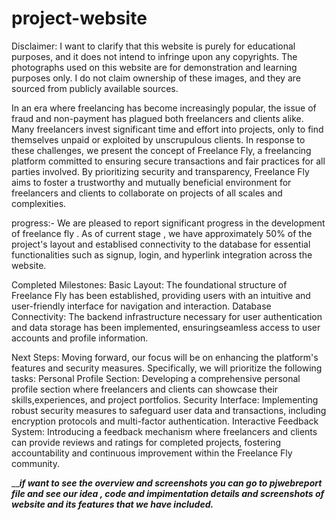 # project-website
Disclaimer: I want to clarify that this website is purely for educational purposes, and it does not intend to infringe upon any copyrights. The photographs used on this website are for demonstration and learning purposes only. I do not claim ownership of these images, and they are sourced from publicly available sources. 

In an era where freelancing has become increasingly popular, the issue of fraud and non-payment has plagued
both freelancers and clients alike. Many freelancers invest significant time and effort into projects, only to find themselves unpaid or exploited by unscrupulous clients. In response to these challenges, we present the concept of Freelance Fly, a freelancing platform committed to ensuring secure transactions and fair practices for all parties involved.
By prioritizing security and transparency, Freelance Fly aims to foster a trustworthy and mutually beneficial environment for freelancers and clients to collaborate on projects of all scales and complexities.


progress:-
We are pleased to report significant progress in the development of freelance fly . As of current stage , we have approximately 50% of the project's layout and establised connectivity to the database for essential functionalities such as signup, login, and hyperlink integration across the website.

Completed Milestones: Basic Layout: The foundational structure of Freelance Fly has been established, providing users with an intuitive and user-friendly interface for navigation and interaction. Database Connectivity: The backend infrastructure necessary for user authentication and data storage has been implemented, ensuringseamless access to user accounts and profile information.

Next Steps: Moving forward, our focus will be on enhancing the platform's features
and security measures. Specifically, we will prioritize the following tasks: 
Personal Profile Section: Developing a comprehensive personal profile section where freelancers and clients can showcase their skills,experiences, and project portfolios.
Security Interface: Implementing robust security measures to safeguard user data and transactions, including encryption protocols and multi-factor authentication. 
Interactive Feedback System: Introducing a feedback mechanism where freelancers and clients can provide reviews and ratings for completed projects, fostering accountability and continuous improvement within the Freelance Fly community.



___________________________if want to see the overview and screenshots you can go to pjwebreport file and see our idea , code and impimentation details and screenshots of website and its features that we have included._________________________
